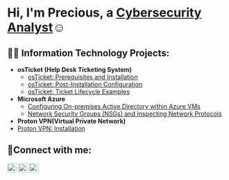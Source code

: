 <h1>Hi, I'm Precious, a <a href="https://linkedin.com/in/precious-ugwuadu-cybersecurityanalyst">Cybersecurity Analyst</a>☺</h1>

<h2>👨‍💻 Information Technology Projects:</h2>

- <b>osTicket (Help Desk Ticketing System)</b>
  - [osTicket: Prerequisites and Installation](https://github.com/precious-ugwuadu/osticket-prereqs)
  - [osTicket: Post-Installation Configuration](https://github.com/precious-ugwuadu/post-install-config)
  - [osTicket: Ticket Lifecycle Examples](https://github.com/precious-ugwuadu/ticket-lifecycle)
- <b>Microsoft Azure</b>
  - [Configuring On-premises Active Directory within Azure VMs](https://github.com/Precious-Ugwuadu/Active-Directory)
  - [Network Security Groups (NSGs) and Inspecting Network Protocols](https://github.com/precious-ugwuadu/azure-network-protocols)
 - <b>Proton VPN(Virtual Private Network)</b>
  - [Proton VPN: Installation](https://github.com/Precious-Ugwuadu/Install-vpn) 

<h2>🤳Connect with me:</h2>

[<img align="left" alt="precious | Twitter" width="22px" src="https://cdn.jsdelivr.net/npm/simple-icons@v3/icons/twitter.svg" />][twitter]
[<img align="left" alt="precious | LinkedIn" width="22px" src="https://cdn.jsdelivr.net/npm/simple-icons@v3/icons/linkedin.svg" />][linkedin]
[<img align="left" alt="precious | Instagram" width="22px" src="https://cdn.jsdelivr.net/npm/simple-icons@v3/icons/instagram.svg" />][instagram]

[twitter]: https://twitter.com/
[instagram]: https://www.instagram.com/
[linkedin]: https://linkedin.com/in/precious-ugwuadu-cybersecurityanalyst
